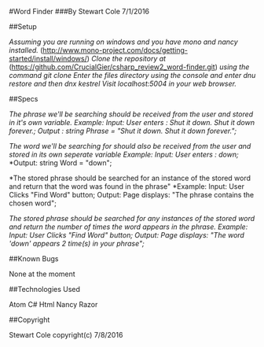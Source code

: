 #Word Finder
###By Stewart Cole 7/1/2016

##Setup

*Assuming you are running on windows and you have mono and nancy installed.* (http://www.mono-project.com/docs/getting-started/install/windows/)
*Clone the repository at*
(https://github.com/CrucialGier/csharp_review2_word-finder.git)
*using the command git clone*
*Enter the files directory using the console and enter dnu restore and then dnx kestrel*
*Visit localhost:5004 in your web browser.*


##Specs

*The phrase we'll be searching should be received from the user and stored in it's own variable.*
  *Example: Input: User enters : Shut it down. Shut it down forever.;*
            *Output : string Phrase = "Shut it down. Shut it down forever.";*

*The word we'll be searching for should also be received from the user and stored in its own seperate variable*
  *Example: Input: User enters : down;*
            *Output: string Word = "down";

*The stored phrase should be searched for an instance of the stored word and return that the word was found in the phrase"
  *Example: Input: User Clicks "Find Word" button;
            Output: Page displays: "The phrase contains the chosen word";

*The stored phrase should be searched for any instances of the stored word and return the number of times the word appears in the phrase.*
  *Example: Input: User Clicks "Find Word" button;
            Output: Page displays: "The word 'down' appears 2 time(s) in your phrase";*

##Known Bugs

None at the moment

##Technologies Used

Atom
C#
Html
Nancy
Razor

##Copyright

Stewart Cole copyright(c) 7/8/2016
